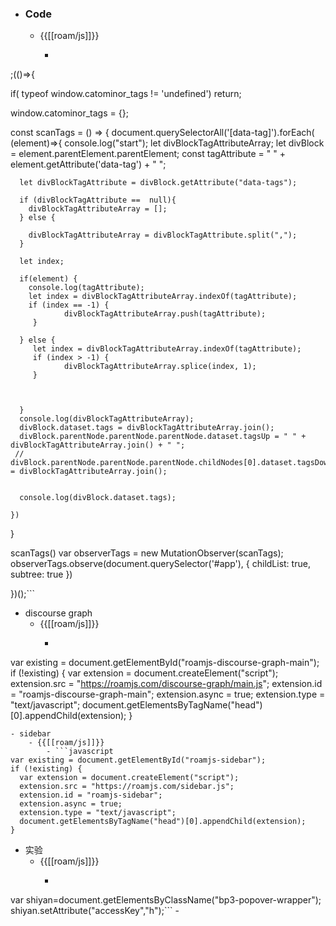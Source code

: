 - ### Code
    - {{[[roam/js]]}}
        - ```javascript


;(()=>{
  
  if( typeof window.catominor_tags != 'undefined') return;

  window.catominor_tags = {};

  const scanTags = () => {
    document.querySelectorAll('[data-tag]').forEach( (element)=>{
      console.log("start");
      let divBlockTagAttributeArray;
      let divBlock = element.parentElement.parentElement;
      const tagAttribute = " " + element.getAttribute('data-tag') + " ";
      
      
      

      
      let divBlockTagAttribute = divBlock.getAttribute("data-tags");
      
      if (divBlockTagAttribute ==  null){
        divBlockTagAttributeArray = [];
      } else {
        
        divBlockTagAttributeArray = divBlockTagAttribute.split(","); 
      }
    
      let index;
	 
      if(element) {
        console.log(tagAttribute);
        let index = divBlockTagAttributeArray.indexOf(tagAttribute);
        if (index == -1) {
       			divBlockTagAttributeArray.push(tagAttribute);
   		 }
     
      } else {
         let index = divBlockTagAttributeArray.indexOf(tagAttribute);
		 if (index > -1) {
       			divBlockTagAttributeArray.splice(index, 1);
   		 }
         
        
        
      }
      console.log(divBlockTagAttributeArray);
      divBlock.dataset.tags = divBlockTagAttributeArray.join();
      divBlock.parentNode.parentNode.parentNode.dataset.tagsUp = " " + divBlockTagAttributeArray.join() + " ";
     // divBlock.parentNode.parentNode.parentNode.childNodes[0].dataset.tagsDown = divBlockTagAttributeArray.join();


      console.log(divBlock.dataset.tags);
  
    })
  }

  scanTags()
  var observerTags = new MutationObserver(scanTags);
  observerTags.observe(document.querySelector('#app'), {
    childList: true,
    subtree: true
  })

})();```
- discourse graph
    - {{[[roam/js]]}}
        - ```javascript
var existing = document.getElementById("roamjs-discourse-graph-main");
if (!existing) {
  var extension = document.createElement("script");
  extension.src = "https://roamjs.com/discourse-graph/main.js";
  extension.id = "roamjs-discourse-graph-main";
  extension.async = true;
  extension.type = "text/javascript";
  document.getElementsByTagName("head")[0].appendChild(extension);
}
```
- sidebar
    - {{[[roam/js]]}}
        - ```javascript
var existing = document.getElementById("roamjs-sidebar");
if (!existing) {
  var extension = document.createElement("script");
  extension.src = "https://roamjs.com/sidebar.js";
  extension.id = "roamjs-sidebar";
  extension.async = true;
  extension.type = "text/javascript";
  document.getElementsByTagName("head")[0].appendChild(extension);
}
```
- 实验
    - {{[[roam/js]]}}
        - ```javascript
var shiyan=document.getElementsByClassName("bp3-popover-wrapper");
shiyan.setAttribute("accessKey","h");```
    - 

